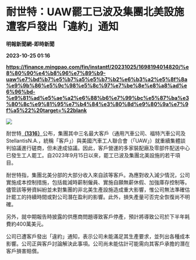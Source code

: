 # 耐世特：UAW罷工已波及集團北美設施 遭客戶發出「違約」通知
**明報新聞網-即時新聞**

**2023-10-25 01:16**

**https://finance.mingpao.com/fin/instantf/20231025/1698194014820/%e8%80%90%e4%b8%96%e7%89%b9-uaw%e7%bd%b7%e5%b7%a5%e5%b7%b2%e6%b3%a2%e5%8f%8a%e9%9b%86%e5%9c%98%e5%8c%97%e7%be%8e%e8%a8%ad%e6%96%bd-%e9%81%ad%e5%ae%a2%e6%88%b6%e7%99%bc%e5%87%ba%e3%80%8c%e9%81%95%e7%b4%84%e3%80%8d%e9%80%9a%e7%9f%a5%22%20target=%22blank**

![](https://fs.mingpao.com/fin/20231025/s00010/ea91b71392dd37986b8d2558a7b0bf9b.jpg)

耐世特[**（1316）**](https://finance.mingpao.com/fin/instantf/20231025/1698194014820/stock1.php?code=1316)公布，集團其中三名最大客戶（通用汽車公司、福特汽車公司及StellantisN.A.，統稱「客戶」）與美國汽車工人聯合會（「UAW」）就重續集體談判協議進行磋商，但未達成協議。因此，客戶營運的多家裝配廠及零部件配送中心已發生工人罷工。自2023年9月15日以來，罷工已波及集團北美設施的若干項目。

耐世特指，集團北美分部的大部分收入來自該等客戶。為應對收入減少情況，公司實施成本控制措施，包括裁減時薪制僱員、實施自願無薪休假、加強庫存控制等。儘管該等勞資糾紛並未對集團的非北美生產設施造成重大影響，惟公司無法準確估計罷工的持續時間或對公司潛在盈利的影響。此外，損失產量可否完全恢復尚不明確。

另外，就中期報告時披露的供應商問題導致客戶停產，預計將導致公司於下半年耗費約400萬美元。

公司已遭客戶發出「違約」通知，表示公司未能滿足其生產要求，並列出各種成本影響。公司正與客戶討論解決此事項。公司尚未能估計可能需向其客戶承擔的潛在客戶損害賠償。